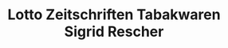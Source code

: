 ---
title: "Lotto Zeitschriften Tabakwaren Sigrid Rescher"
url: /telgte/lotto-zeitschriften-tabakwaren-sigrid-rescher/
shop: Zeitungen
---